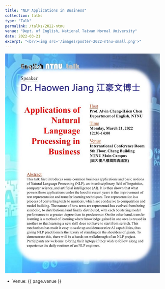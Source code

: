 ```yaml
---
title: "NLP Applications in Business"
collection: talks
type: "Talk"
permalink: /talks/2022-ntnu
venue: "Dept. of English, National Taiwan Normal University"
date: 2022-03-21
excerpt: "<br/><img src='/images/poster-2022-ntnu-small.png'>"
---
```


![](/images/poster-2022-ntnu.png)
- Venue: {{ page.venue }}
